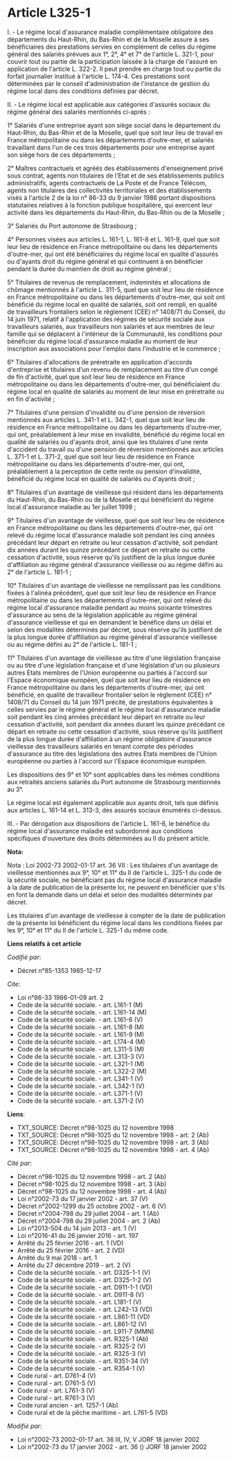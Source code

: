 # Article L325-1

I. - Le régime local d'assurance maladie complémentaire obligatoire des départements du Haut-Rhin, du Bas-Rhin et de la
Moselle assure à ses bénéficiaires des prestations servies en complément de celles du régime général des salariés prévues aux
1°, 2°, 4° et 7° de l'article L. 321-1, pour couvrir tout ou partie de la participation laissée à la charge de l'assuré en
application de l'article L. 322-2. Il peut prendre en charge tout ou partie du forfait journalier institué à l'article L.
174-4. Ces prestations sont déterminées par le conseil d'administration de l'instance de gestion du régime local dans des
conditions définies par décret.

II. - Le régime local est applicable aux catégories d'assurés sociaux du régime général des salariés mentionnés ci-après :

1° Salariés d'une entreprise ayant son siège social dans le département du Haut-Rhin, du Bas-Rhin et de la Moselle, quel que
soit leur lieu de travail en France métropolitaine ou dans les départements d'outre-mer, et salariés travaillant dans l'un de
ces trois départements pour une entreprise ayant son siège hors de ces départements ;

2° Maîtres contractuels et agréés des établissements d'enseignement privé sous contrat, agents non titulaires de l'Etat et de
ses établissements publics administratifs, agents contractuels de La Poste et de France Télécom, agents non titulaires des
collectivités territoriales et des établissements visés à l'article 2 de la loi n° 86-33 du 9 janvier 1986 portant
dispositions statutaires relatives à la fonction publique hospitalière, qui exercent leur activité dans les départements du
Haut-Rhin, du Bas-Rhin ou de la Moselle ;

3° Salariés du Port autonome de Strasbourg ;

4° Personnes visées aux articles L. 161-1, L. 161-8 et L. 161-9, quel que soit leur lieu de résidence en France
métropolitaine ou dans les départements d'outre-mer, qui ont été bénéficiaires du régime local en qualité d'assurés ou
d'ayants droit du régime général et qui continuent à en bénéficier pendant la durée du maintien de droit au régime général ;

5° Titulaires de revenus de remplacement, indemnités et allocations de chômage mentionnés à l'article L. 311-5, quel que soit
leur lieu de résidence en France métropolitaine ou dans les départements d'outre-mer, qui soit ont bénéficié du régime local
en qualité de salariés, soit ont rempli, en qualité de travailleurs frontaliers selon le règlement (CEE) n° 1408/71 du
Conseil, du 14 juin 1971, relatif à l'application des régimes de sécurité sociale aux travailleurs salariés, aux travailleurs
non salariés et aux membres de leur famille qui se déplacent à l'intérieur de la Communauté, les conditions pour bénéficier
du régime local d'assurance maladie au moment de leur inscription aux associations pour l'emploi dans l'industrie et le
commerce ;

6° Titulaires d'allocations de préretraite en application d'accords d'entreprise et titulaires d'un revenu de remplacement au
titre d'un congé de fin d'activité, quel que soit leur lieu de résidence en France métropolitaine ou dans les départements
d'outre-mer, qui bénéficiaient du régime local en qualité de salariés au moment de leur mise en préretraite ou en fin
d'activité ;

7° Titulaires d'une pension d'invalidité ou d'une pension de réversion mentionnés aux articles L. 341-1 et L. 342-1, quel que
soit leur lieu de résidence en France métropolitaine ou dans les départements d'outre-mer, qui ont, préalablement à leur mise
en invalidité, bénéficié du régime local en qualité de salariés ou d'ayants droit, ainsi que les titulaires d'une rente
d'accident du travail ou d'une pension de réversion mentionnés aux articles L. 371-1 et L. 371-2, quel que soit leur lieu de
résidence en France métropolitaine ou dans les départements d'outre-mer, qui ont, préalablement à la perception de cette
rente ou pension d'invalidité, bénéficié du régime local en qualité de salariés ou d'ayants droit ;

8° Titulaires d'un avantage de vieillesse qui résident dans les départements du Haut-Rhin, du Bas-Rhin ou de la Moselle et
qui bénéficient du régime local d'assurance maladie au 1er juillet 1998 ;

9° Titulaires d'un avantage de vieillesse, quel que soit leur lieu de résidence en France métropolitaine ou dans les
départements d'outre-mer, qui ont relevé du régime local d'assurance maladie soit pendant les cinq années précédant leur
départ en retraite ou leur cessation d'activité, soit pendant dix années durant les quinze précédant ce départ en retraite ou
cette cessation d'activité, sous réserve qu'ils justifient de la plus longue durée d'affiliation au régime général
d'assurance vieillesse ou au régime défini au 2° de l'article L. 181-1 ;

10° Titulaires d'un avantage de vieillesse ne remplissant pas les conditions fixées à l'alinéa précédent, quel que soit leur
lieu de résidence en France métropolitaine ou dans les départements d'outre-mer, qui ont relevé du régime local d'assurance
maladie pendant au moins soixante trimestres d'assurance au sens de la législation applicable au régime général d'assurance
vieillesse et qui en demandent le bénéfice dans un délai et selon des modalités déterminés par décret, sous réserve qu'ils
justifient de la plus longue durée d'affiliation au régime général d'assurance vieillesse ou au régime défini au 2° de
l'article L. 181-1 ;

11° Titulaires d'un avantage de vieillesse au titre d'une législation française ou au titre d'une législation française et
d'une législation d'un ou plusieurs autres Etats membres de l'Union européenne ou parties à l'accord sur l'Espace économique
européen, quel que soit leur lieu de résidence en France métropolitaine ou dans les départements d'outre-mer, qui ont
bénéficié, en qualité de travailleur frontalier selon le règlement (CEE) n° 1408/71 du Conseil du 14 juin 1971 précité, de
prestations équivalentes à celles servies par le régime général et le régime local d'assurance maladie soit pendant les cinq
années précédant leur départ en retraite ou leur cessation d'activité, soit pendant dix années durant les quinze précédant ce
départ en retraite ou cette cessation d'activité, sous réserve qu'ils justifient de la plus longue durée d'affiliation à un
régime obligatoire d'assurance vieillesse des travailleurs salariés en tenant compte des périodes d'assurance au titre des
législations des autres Etats membres de l'Union européenne ou parties à l'accord sur l'Espace économique européen.

Les dispositions des 9° et 10° sont applicables dans les mêmes conditions aux retraités anciens salariés du Port autonome de
Strasbourg mentionnés au 3°.

Le régime local est également applicable aux ayants droit, tels que définis aux articles L. 161-14 et L. 313-3, des assurés
sociaux énumérés ci-dessus.

III. - Par dérogation aux dispositions de l'article L. 161-6, le bénéfice du régime local d'assurance maladie est subordonné
aux conditions spécifiques d'ouverture des droits déterminées au II du présent article.

**Nota:**

Nota : Loi 2002-73 2002-01-17 art. 36 VII : Les titulaires d'un avantage de vieillesse mentionnés aux 9°, 10° et 11° du II de
l'article L. 325-1 du code de la sécurité sociale, ne bénéficiant pas du régime local d'assurance maladie à la date de
publication de la présente loi, ne peuvent en bénéficier que s'ils en font la demande dans un délai et selon des modalités
déterminés par décret.

Les titulaires d'un avantage de vieillesse à compter de la date de publication de la présente loi bénéficient du régime local
dans les conditions fixées par les 9°, 10° et 11° du II de l'article L. 325-1 du même code.

**Liens relatifs à cet article**

_Codifié par_:

  - Décret n°85-1353 1985-12-17

_Cite_:

  - Loi n°86-33 1986-01-09 art. 2
  - Code de la sécurité sociale. - art. L161-1 (M)
  - Code de la sécurité sociale. - art. L161-14 (M)
  - Code de la sécurité sociale. - art. L161-6 (V)
  - Code de la sécurité sociale. - art. L161-8 (M)
  - Code de la sécurité sociale. - art. L161-9 (M)
  - Code de la sécurité sociale. - art. L174-4 (M)
  - Code de la sécurité sociale. - art. L311-5 (M)
  - Code de la sécurité sociale. - art. L313-3 (V)
  - Code de la sécurité sociale. - art. L321-1 (M)
  - Code de la sécurité sociale. - art. L322-2 (M)
  - Code de la sécurité sociale. - art. L341-1 (V)
  - Code de la sécurité sociale. - art. L342-1 (V)
  - Code de la sécurité sociale. - art. L371-1 (V)
  - Code de la sécurité sociale. - art. L371-2 (V)

**Liens**:

  - TXT_SOURCE: Décret n°98-1025 du 12 novembre 1998
  - TXT_SOURCE: Décret n°98-1025 du 12 novembre 1998 - art. 2 (Ab)
  - TXT_SOURCE: Décret n°98-1025 du 12 novembre 1998 - art. 3 (Ab)
  - TXT_SOURCE: Décret n°98-1025 du 12 novembre 1998 - art. 4 (Ab)

_Cité par_:

  - Décret n°98-1025 du 12 novembre 1998 - art. 2 (Ab)
  - Décret n°98-1025 du 12 novembre 1998 - art. 3 (Ab)
  - Décret n°98-1025 du 12 novembre 1998 - art. 4 (Ab)
  - Loi n°2002-73 du 17 janvier 2002 - art. 37 (V)
  - Décret n°2002-1299 du 25 octobre 2002 - art. 6 (V)
  - Décret n°2004-798 du 29 juillet 2004 - art. 1 (Ab)
  - Décret n°2004-798 du 29 juillet 2004 - art. 2 (Ab)
  - Loi n°2013-504 du 14 juin 2013 - art. 1 (V)
  - Loi n°2016-41 du 26 janvier 2016 - art. 197
  - Arrêté du 25 février 2016 - art. 1 (VD)
  - Arrêté du 25 février 2016 - art. 2 (VD)
  - Arrêté du 9 mai 2018 - art. 1
  - Arrêté du 27 décembre 2019 - art. 2 (V)
  - Code de la sécurité sociale. - art. D325-1-1 (V)
  - Code de la sécurité sociale. - art. D325-1-2 (V)
  - Code de la sécurité sociale. - art. D911-1-1 (VD)
  - Code de la sécurité sociale. - art. D911-8 (V)
  - Code de la sécurité sociale. - art. L181-1 (V)
  - Code de la sécurité sociale. - art. L242-13 (VD)
  - Code de la sécurité sociale. - art. L861-11  (VD)
  - Code de la sécurité sociale. - art. L861-12 (V)
  - Code de la sécurité sociale. - art. L911-7 (MMN)
  - Code de la sécurité sociale. - art. R325-1 (Ab)
  - Code de la sécurité sociale. - art. R325-2 (V)
  - Code de la sécurité sociale. - art. R325-3 (V)
  - Code de la sécurité sociale. - art. R351-34 (V)
  - Code de la sécurité sociale. - art. R354-1 (V)
  - Code rural - art. D761-4 (V)
  - Code rural - art. D761-5 (V)
  - Code rural - art. L761-3 (V)
  - Code rural - art. R761-3 (V)
  - Code rural ancien - art. 1257-1 (Ab)
  - Code rural et de la pêche maritime - art. L761-5 (VD)

_Modifié par_:

  - Loi n°2002-73 2002-01-17 art. 36 III, IV, V JORF 18 janvier 2002
  - Loi n°2002-73 du 17 janvier 2002 - art. 36 () JORF 18 janvier 2002
